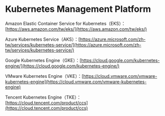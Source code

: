 # Kubernetes Management Platform

Amazon Elastic Container Service for Kubernetes（EKS）：[https://aws.amazon.com/tw/eks/](https://aws.amazon.com/tw/eks/)

Azure Kubernetes Service（AKS）：[https://azure.microsoft.com/zh-tw/services/kubernetes-service/](https://azure.microsoft.com/zh-tw/services/kubernetes-service/)

Google Kubernetes Engine（GKE）：[https://cloud.google.com/kubernetes-engine/](https://cloud.google.com/kubernetes-engine/)

VMware Kubernetes Engine（VKE）：[https://cloud.vmware.com/vmware-kubernetes-engine](https://cloud.vmware.com/vmware-kubernetes-engine)

Tencent Kubernetes Engine（TKE）：[https://cloud.tencent.com/product/ccs](https://cloud.tencent.com/product/ccs)

